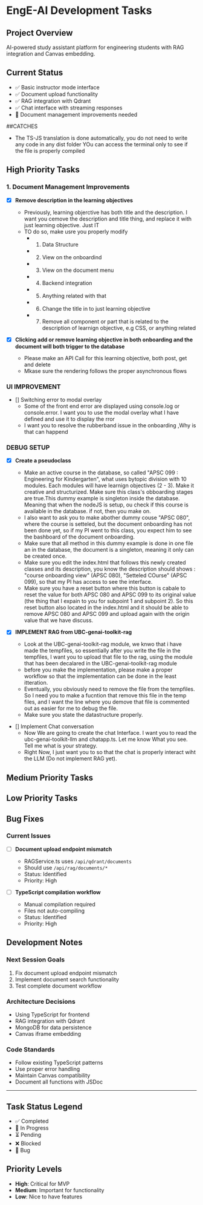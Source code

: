 # EngE-AI Development Tasks

## Project Overview
AI-powered study assistant platform for engineering students with RAG integration and Canvas embedding.

## Current Status
- ✅ Basic instructor mode interface
- ✅ Document upload functionality
- ✅ RAG integration with Qdrant
- ✅ Chat interface with streaming responses
- 🔄 Document management improvements needed


##CATCHES 
- The TS-JS translation is done automatically, you do not need to write any code in any dist folder
YOu can access the terminal only to see if the file is properly compiled

## High Priority Tasks

### 1. Document Management Improvements

 - [X] **Remove description in the learning objectives**
   - Previously, learning objerctive has both title and the description. I want you cemove the description and title thing, and replace it with just learning objective. Just IT
   - TO do so, make usre you properly modify
     - 1. Data Structure
     - 2. View on the onboardind
     - 3. View on the document menu
     - 4. Backend integration
     - 5. Anything related with that
     - 6. Change the title in to just learning objective
     - 7. Remove all component or part that is related to the description of learnign objective, e.g CSS, or anything  related

  - [X] **Clicking add or remove learning objective in both onboarding and the document will both trigger to the database**
    - Please make an API Call for this learning objective, both post, get and delete
    - Mkase sure the rendering follows the proper asynchronous flows
  
### UI IMPROVEMENT
  - [] Switching error to modal overlay
    - Some of the front end error are displayed using console.log or console.error. I want you to use the modal overlay what I have defined and use it to display the rror
    - I want you to resolve the rubberband issue in the onboarding ,Why is that can happend

### DEBUG SETUP

- [X] **Create a pseudoclass**
  - Make an active course in the database, so called "APSC 099 : Engineering for Kindergarten", what uses bytopic division with 10 modules. Each modules will have learnign objectives (2 - 3). Make it creative and structurized. Make sure this class's obboarding stages are true.This dummy example is singleton inside the database. Meaning that when the nodeJS is setup, ou check if this course is available in the database. if not, then you make on.
  - I also want to ask you to make abother dummy couse "APSC 080", where the course is setteled, but the document onboarding has not been done yet, so if my PI went to this class, you expect him to see the bashboard of the document onboarding.
  - Make sure that all method in this dummy example is done in one file an in the database, the document is a singleton, meaning it only can be created once. 
  - Make sure you edit the index.html that follows this newly created classes and its description, you know the description should shows : "course onboarding view" (APSC 080), "Setteled COurse" (APSC 099), so that my PI has access to see the interface. 
  - Make sure you have a reset button where this button is cabale to reset the value for both APSC 080 and APSC 099 to its original value (the thing that I expain to you for subpoint 1 and subpoint 2). So this reset button also located in the index.html and it should be able to remove APSC 080 and APSC 099 and upload again with the origin value that we have discuss. 


 - [X] **IMPLEMENT RAG from UBC-genai-toolkit-rag**
   - Look at the UBC-genai-toolkit-rag module, we knwo that i have made the tempfiles, so essentially after you write the file in the tempfiles, I want you to upload that file to the rag, using the module that has been decalared in the UBC-genai-toolkit-rag module
   - before you make the implementation, please make a proper workflow so that the implementation can be done in the least itteration.
   - Eventually, you obviously need to remove the file from the tempfiles. So I need you to make a fucntion that remove this file in the temp files, and I want the line where you demove that file is commented out as easier for me to debug the file. 
   - Make sure you state the datastructure properly.


  - [] Implement Chat conversation
    - Now We are going to create the chat Interface. I want you to read the ubc-genai-toolkit-llm and chatapp.ts. Let me know What you see. Tell me what is your strategy.
    - Right Now, I just want you to so that the chat is properly interact wiht the LLM (Do not implement RAG yet).
   

## Medium Priority Tasks

## Low Priority Tasks


## Bug Fixes

### Current Issues
- [ ] **Document upload endpoint mismatch**
  - RAGService.ts uses `/api/qdrant/documents`
  - Should use `/api/rag/documents/*`
  - Status: Identified
  - Priority: High

- [ ] **TypeScript compilation workflow**
  - Manual compilation required
  - Files not auto-compiling
  - Status: Identified
  - Priority: High

## Development Notes

### Next Session Goals
1. Fix document upload endpoint mismatch
2. Implement document search functionality
3. Test complete document workflow

### Architecture Decisions
- Using TypeScript for frontend
- RAG integration with Qdrant
- MongoDB for data persistence
- Canvas iframe embedding

### Code Standards
- Follow existing TypeScript patterns
- Use proper error handling
- Maintain Canvas compatibility
- Document all functions with JSDoc

---

## Task Status Legend
- ✅ Completed
- 🔄 In Progress
- ⏳ Pending
- ❌ Blocked
- 🐛 Bug

## Priority Levels
- **High**: Critical for MVP
- **Medium**: Important for functionality
- **Low**: Nice to have features
